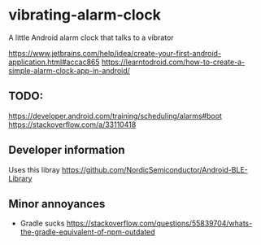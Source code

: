 # vibrating-alarm-clock
A little Android alarm clock that talks to a vibrator

https://www.jetbrains.com/help/idea/create-your-first-android-application.html#accac865
https://learntodroid.com/how-to-create-a-simple-alarm-clock-app-in-android/

## TODO:
https://developer.android.com/training/scheduling/alarms#boot
https://stackoverflow.com/a/33110418

## Developer information

Uses this libray https://github.com/NordicSemiconductor/Android-BLE-Library

## Minor annoyances

- Gradle sucks https://stackoverflow.com/questions/55839704/whats-the-gradle-equivalent-of-npm-outdated